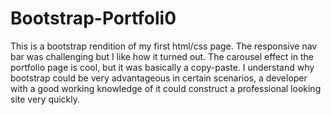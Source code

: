 # Bootstrap-Portfoli0
This is a bootstrap rendition of my first html/css page. The responsive nav bar was challenging but I like how it turned out. The carousel effect in the portfolio page is cool, but it was basically a copy-paste. I understand why bootstrap could be very advantageous in certain scenarios, a developer with a good working knowledge of it could construct a professional looking site very quickly.